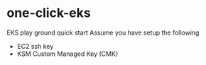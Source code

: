 # one-click-eks
EKS play ground quick start
Assume you have setup the following
* EC2 ssh key
* KSM Custom Managed Key (CMK) 